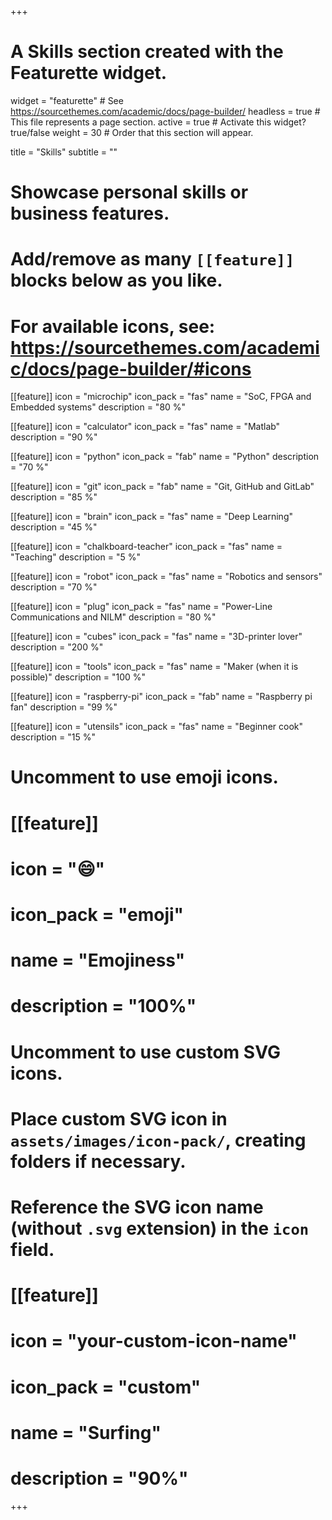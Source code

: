 +++
# A Skills section created with the Featurette widget.
widget = "featurette"  # See https://sourcethemes.com/academic/docs/page-builder/
headless = true  # This file represents a page section.
active = true  # Activate this widget? true/false
weight = 30  # Order that this section will appear.

title = "Skills"
subtitle = ""

# Showcase personal skills or business features.
# 
# Add/remove as many `[[feature]]` blocks below as you like.
# 
# For available icons, see: https://sourcethemes.com/academic/docs/page-builder/#icons

[[feature]]
  icon = "microchip"
  icon_pack = "fas"
  name = "SoC, FPGA and Embedded systems"
  description = "80 %" 
  
[[feature]]
  icon = "calculator"
  icon_pack = "fas"
  name = "Matlab"
  description = "90 %"
    
[[feature]]
  icon = "python"
  icon_pack = "fab"
  name = "Python"
  description = "70 %"
    
[[feature]]
  icon = "git"
  icon_pack = "fab"
  name = "Git, GitHub and GitLab"
  description = "85 %" 
  
[[feature]]
  icon = "brain"
  icon_pack = "fas"
  name = "Deep Learning"
  description = "45 %" 
  
[[feature]]
  icon = "chalkboard-teacher"
  icon_pack = "fas"
  name = "Teaching"
  description = "5 %" 
  
[[feature]]
  icon = "robot"
  icon_pack = "fas"
  name = "Robotics and sensors"
  description = "70 %"
  
[[feature]]
  icon = "plug"
  icon_pack = "fas"
  name = "Power-Line Communications and NILM"
  description = "80 %"
 
[[feature]]
  icon = "cubes"
  icon_pack = "fas"
  name = "3D-printer lover"
  description = "200 %"
  
[[feature]]
  icon = "tools"
  icon_pack = "fas"
  name = "Maker (when it is possible)"
  description = "100 %"

[[feature]]
  icon = "raspberry-pi"
  icon_pack = "fab"
  name = "Raspberry pi fan"
  description = "99 %"
  
[[feature]]
  icon = "utensils"
  icon_pack = "fas"
  name = "Beginner cook"
  description = "15 %"

  
# Uncomment to use emoji icons.
# [[feature]]
#  icon = ":smile:"
#  icon_pack = "emoji"
#  name = "Emojiness"
#  description = "100%"  

# Uncomment to use custom SVG icons.
# Place custom SVG icon in `assets/images/icon-pack/`, creating folders if necessary.
# Reference the SVG icon name (without `.svg` extension) in the `icon` field.
# [[feature]]
#  icon = "your-custom-icon-name"
#  icon_pack = "custom"
#  name = "Surfing"
#  description = "90%"

+++
